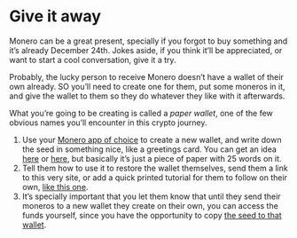 # Give it away

Monero can be a great present, specially if you forgot to buy something and it’s already December 24th. Jokes aside, if you think it’ll be appreciated, or want to start a cool conversation, give it a try.

Probably, the lucky person to receive Monero doesn’t have a wallet of their own already. SO you’ll need to create one for them, put some moneros in it, and give the wallet to them so they do whatever they like with it afterwards.

What you’re going to be creating is called a _paper wallet_, one of the few obvious names you’ll encounter in this crypto journey.

1. Use your [Monero app of choice](https://www.notion.so/Get-a-wallet-4f37f4c2bc2347e4b660b9abe9a13aa6?pvs=21) to create a new wallet, and write down the seed in something nice, like a greetings card. You can get an idea [here](https://www.themonera.art/2018/01/30/printable-monero-paper-wallet-pack-1/) or [here](https://www.monero.how/monero-paper-wallet-offline-cold-storage), but basically it’s just a piece of paper with 25 words on it.
2. Tell them how to use it to restore the wallet themselves, send them a link to this very site, or add a quick printed tutorial for them to follow on their own, [like this one](https://www.monerujo.io/resources/monerujo_quickstart.html).
3. It’s specially important that you let them know that until they send their moneros to a new wallet they create on their own, you can access the funds yourself, since you have the opportunity to copy [the seed to that wallet](1%20the%20manual%20for%20users/1.04_the-seed.md).